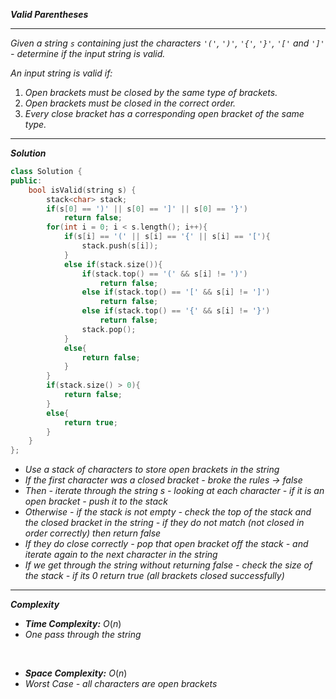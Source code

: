 ***Valid Parentheses***

- - - 

*Given a string `s` containing just the characters `'('`, `')'`, `'{'`, `'}'`, `'['` and `']'` - determine if the input string is valid.*

*An input string is valid if:*
1. *Open brackets must be closed by the same type of brackets.*
2. *Open brackets must be closed in the correct order.*
3. *Every close bracket has a corresponding open bracket of the same type.*

- - - 

***Solution***

```c++
class Solution {
public:
    bool isValid(string s) {
        stack<char> stack;
        if(s[0] == ')' || s[0] == ']' || s[0] == '}')
            return false;
        for(int i = 0; i < s.length(); i++){
            if(s[i] == '(' || s[i] == '{' || s[i] == '['){
                stack.push(s[i]);
            }
            else if(stack.size()){
                if(stack.top() == '(' && s[i] != ')')
                    return false;
                else if(stack.top() == '[' && s[i] != ']')
                    return false;
                else if(stack.top() == '{' && s[i] != '}')
                    return false;
                stack.pop();
            }
            else{
                return false;
            }
        }
        if(stack.size() > 0){
            return false;
        }
        else{
            return true;
        }
    }
};
```

- *Use a stack of characters to store open brackets in the string*
- *If the first character was a closed bracket - broke the rules → false*
- *Then - iterate through the string s - looking at each character - if it is an open bracket - push it to the stack*
- *Otherwise - if the stack is not empty - check the top of the stack and the closed bracket in the string - if they do not match (not closed in order correctly) then return false*
- *If they do close correctly - pop that open bracket off the stack - and iterate again to the next character in the string*
- *If we get through the string without returning false - check the size of the stack - if its 0 return true (all brackets closed successfully)*

- -  -

***Complexity***

- ***Time Complexity:*** $O(n)$
- *One pass through the string*

<br>

- ***Space Complexity:*** $O(n)$
- *Worst Case - all characters are open brackets*

